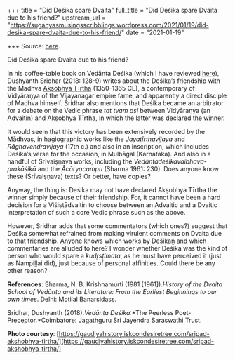 +++
title = "Did Deśika spare Dvaita"
full_title = "Did Deśika spare Dvaita due to his friend?"
upstream_url = "https://suganyasmusingsscribblings.wordpress.com/2021/01/19/did-desika-spare-dvaita-due-to-his-friend/"
date = "2021-01-19"

+++
Source: [here](https://suganyasmusingsscribblings.wordpress.com/2021/01/19/did-desika-spare-dvaita-due-to-his-friend/).

Did Deśika spare Dvaita due to his friend?

In his coffee-table book on Vedānta Deśika (which I have reviewed [here](https://suganyasmusingsscribblings.wordpress.com/2021/01/12/an-informal-review-of-vedanta-desika-the-peerless-poet-preceptor/)), Dushyanth Sridhar (2018: 128-9) writes about the Deśika’s friendship with the Mādhva [Akṣobhya Tīrtha](https://www.uttaradimath.org/parampara/sri-akshobhya-tirtha) (1350-1365 CE), a contemporary of Vidyāraṇya of the Vijayanagar empire fame, and apparently a direct disciple of Madhva himself. Sridhar also mentions that Deśika became an arbitrator for a debate on the Vedic phrase *tat tvam asi* between Vidyāraṇya (an Advaitin) and Akṣobhya Tīrtha, in which the latter was declared the winner.

It would seem that this victory has been extensively recorded by the Mādhvas, in hagiographic works like the *Jayatīrthavijaya* and *Rāghavendravijaya* (17th c.) and also in an inscription, which includes Deśika’s verse for the occasion, in Mulbāgal (Karnataka). And also in a handful of Śrīvaiṣṇava works, including the *Vedāntadeśikavaibhava-prakāśikā* and the *Ācāryacampu* (Sharma 1961: 230). Does anyone know these (Śrīvaiṣṇava) texts? Or better, have copies?

Anyway, the thing is: Deśika may not have declared Akṣobhya Tīrtha the winner simply because of their friendship. For, it cannot have been a hard decision for a Viśiṣṭādvaitin to choose between an Advaitic and a Dvaitic interpretation of such a core Vedic phrase such as the above.

However, Sridhar adds that some commentators (which ones?) suggest that Deśika somewhat refrained from making virulent comments on Dvaita due to that friendship. Anyone knows which works by Deśikaṉ and which commentaries are alluded to here? I wonder whether Deśika was the kind of person who would spare a *kudṛṣṭimata*, as he must have perceived it (just as Nampiḷḷai did), just because of personal affinities. Could there be any other reason?

**References**: Sharma, N. B. Krishnamurti (1981 \[1961\]).*History of the Dvaita School of Vedānta and its Literature: From the Earliest Beginnings to our own times*. Delhi: Motilal Banarsidass.

Sridhar, Dushyanth (2018).*Vedānta Deśika*:*The Peerless Poet-Preceptor.*Coimbatore: Jagathguru Sri Jayendra Saraswathi Trust.

**Photo courtesy**: [https://gaudiyahistory.iskcondesiretree.com/sripad-akshobhya-tirtha/](https://gaudiyahistory.iskcondesiretree.com/sripad-akshobhya-tirtha/)
